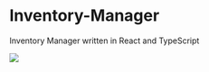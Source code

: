 # Inventory-Manager
Inventory Manager written in React and TypeScript

<img src='https://github.com/AfonsoCFonseca/Inventory-Manager/blob/master/screenshots/Screen Shot 2020-01-04 at 08.42.37.png.png'>
